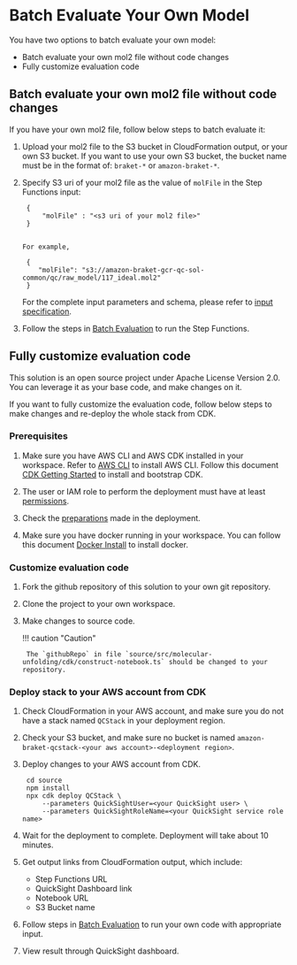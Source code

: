# Batch Evaluate Your Own Model

You have two options to batch evaluate your own model:

- Batch evaluate your own mol2 file without code changes
- Fully customize evaluation code

## Batch evaluate your own mol2 file without code changes

If you have your own mol2 file, follow below steps to batch evaluate it:

1. Upload your mol2 file to the S3 bucket in CloudFormation output, or your own S3 bucket. If you want to use your own S3 bucket, the bucket name must be in the format of:  `braket-*` or `amazon-braket-*`.
    
2. Specify S3 uri of your mol2 file as the value of `molFile` in the Step Functions input:

     
        {
            "molFile" : "<s3 uri of your mol2 file>"
        }
   

       For example,
    
        {
           "molFile": "s3://amazon-braket-gcr-qc-sol-common/qc/raw_model/117_ideal.mol2"
        }

    
    For the complete input parameters and schema, please refer to [input specification](../batch-evaluation/#input-specification).

3. Follow the steps in [Batch Evaluation](../batch-evaluation/) to run the Step Functions.

## Fully customize evaluation code

This solution is an open source project under Apache License Version 2.0. You can leverage it as your base code, and make changes on it.

If you want to fully customize the evaluation code, follow below steps to make changes and re-deploy the whole stack from CDK.

### Prerequisites

1. Make sure you have AWS CLI and AWS CDK installed in your workspace. Refer to [AWS CLI](https://docs.aws.amazon.com/cli/latest/userguide/getting-started-install.html) to install AWS CLI. Follow this document [CDK Getting Started](https://docs.aws.amazon.com/cdk/v2/guide/getting_started.html#getting_started_prerequisites) to install and bootstrap CDK.

2. The user or IAM role to perform the deployment must have at least [permissions](./permissions.json).

3. Check the [preparations](../../deployment.md) made in the deployment.

4. Make sure you have docker running in your workspace. You can follow this document [Docker Install](https://docs.docker.com/engine/install/) to install docker.

### Customize evaluation code

1. Fork the github repository of this solution to your own git repository.

2. Clone the project to your own workspace.

3. Make changes to source code.

    !!! caution "Caution"
        
        The `githubRepo` in file `source/src/molecular-unfolding/cdk/construct-notebook.ts` should be changed to your repository.

### Deploy stack to your AWS account from CDK

1. Check CloudFormation in your AWS account, and make sure you do not have a stack named `QCStack` in your deployment region.

2. Check your S3 bucket, and make sure no bucket is named `amazon-braket-qcstack-<your aws account>-<deployment region>`.

3. Deploy changes to your AWS account from CDK.


        cd source
        npm install
        npx cdk deploy QCStack \
            --parameters QuickSightUser=<your QuickSight user> \
            --parameters QuickSightRoleName=<your QuickSight service role name>
             
 
4. Wait for the deployment to complete. Deployment will take about 10 minutes. 

5. Get output links from CloudFormation output, which include:
    - Step Functions URL
    - QuickSight Dashboard link
    - Notebook URL
    - S3 Bucket name

6. Follow steps in [Batch Evaluation](../batch-evaluation/) to run your own code with appropriate input.

7. View result through QuickSight dashboard.
